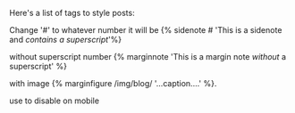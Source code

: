 Here's a list of tags to style posts:

Change '#' to whatever number it will be
{% sidenote # 'This is a sidenote and *contains a superscript*'%}

without superscript number
{% marginnote 'This is a margin note *without* a superscript' %}

with image
{% marginfigure /img/blog/ '...caption....' %}.


use to disable on mobile
<style type="text/css">
    .sidenote,.marginnote {
        display: none;
    }
    @media screen and (min-width: 550px) {
        .sidenote,.marginnote {
            display: initial;
        }
    }

</style>